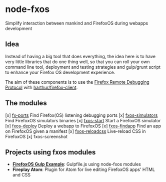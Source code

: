 # node-fxos

Simplify interaction between mankind and FirefoxOS during webapps development

## Idea

Instead of having a big tool that does everything, the idea here is to have very little libraries that do one thing well, so that you can roll your own command line tool, deployment and testing strategies and gulp/grunt script to enhance your Firefox OS development experience.

The aim of these components is to use the [Firefox Remote Debugging Protocol](https://wiki.mozilla.org/Remote_Debugging_Protocol) with [harthur/firefox-client](https://github.com/harthur/firefox-client).

## The modules

[x] [fx-ports](https://github.com/nicola/fx-ports) Find Firefox(OS) listening debugging ports
[x] [fxos-simulators](https://github.com/nicola/fxos-simulators) Find FirefoxOS simulators binaries
[x] [fxos-start](https://github.com/nicola/fxos-start) Start a FirefoxOS simulator
[x] [fxos-deploy](https://github.com/nicola/fxos-deploy) Deploy a webapp to FirefoxOS
[x] [fxos-findapp](https://github.com/nicola/fxos-findapp) Find an app on FirefoxOS given a manifest
[x] [fxos-reloadcss](https://github.com/nicola/fxos-reloadcss) Live-reload CSS in FirefoxOS
[x] fxos-screenshot

## Projects using fxos modules

- **[FirefoxOS Gulp Example](https://github.com/nicola/gulp-firefoxos-example)**: Gulpfile.js using node-fxos modules
- **Fireplay Atom**: Plugin for Atom for live editing FirefoxOS apps' HTML and CSS

